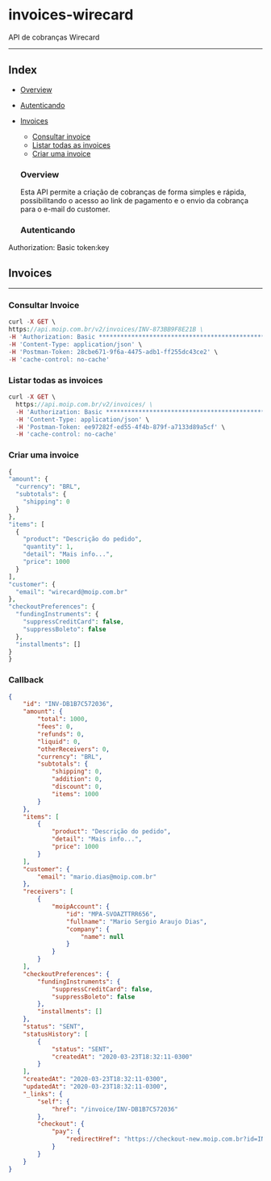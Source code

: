 # invoices-wirecard

API de cobranças Wirecard

  ---


## Index
- [Overview](#overview)
- [Autenticando](#autenticando)
- [Invoices](#invoices)
  - [Consultar invoice](#consultar-invoice)
  - [Listar todas as invoices](#listar-todas-as-invoices)
  - [Criar uma invoice](#criar-uma-invoice)
  
  
  ### Overview
  Esta API permite a criação de cobranças de forma simples e rápida, possibilitando o acesso ao link de pagamento e o envio da cobrança para o e-mail do customer.
  
  ### Autenticando
 
Authorization: Basic token:key

  ## Invoices
  ---
  ### Consultar Invoice
  
  ```PHP
  curl -X GET \
  https://api.moip.com.br/v2/invoices/INV-873BB9F8E21B \
  -H 'Authorization: Basic **********************************************************************************************==' \
  -H 'Content-Type: application/json' \
  -H 'Postman-Token: 28cbe671-9f6a-4475-adb1-ff255dc43ce2' \
  -H 'cache-control: no-cache' 
```

### Listar todas as invoices

```PHP
curl -X GET \
  https://api.moip.com.br/v2/invoices/ \
  -H 'Authorization: Basic **********************************************************************************************==' \
  -H 'Content-Type: application/json' \
  -H 'Postman-Token: ee97282f-ed55-4f4b-879f-a7133d89a5cf' \
  -H 'cache-control: no-cache'
  ```
  
  ### Criar uma invoice
  
  ```PHP
  {
  "amount": {
    "currency": "BRL",
    "subtotals": {
      "shipping": 0
    }
  },
  "items": [
    {
      "product": "Descrição do pedido",
      "quantity": 1,
      "detail": "Mais info...",
      "price": 1000
    }
  ],
  "customer": {
    "email": "wirecard@moip.com.br"
  },
  "checkoutPreferences": {
    "fundingInstruments": {
      "suppressCreditCard": false,
      "suppressBoleto": false
    },
    "installments": []
  }
}
```

### Callback

```JSON
{
    "id": "INV-DB1B7C572036",
    "amount": {
        "total": 1000,
        "fees": 0,
        "refunds": 0,
        "liquid": 0,
        "otherReceivers": 0,
        "currency": "BRL",
        "subtotals": {
            "shipping": 0,
            "addition": 0,
            "discount": 0,
            "items": 1000
        }
    },
    "items": [
        {
            "product": "Descrição do pedido",
            "detail": "Mais info...",
            "price": 1000
        }
    ],
    "customer": {
        "email": "mario.dias@moip.com.br"
    },
    "receivers": [
        {
            "moipAccount": {
                "id": "MPA-SVOAZTTRR656",
                "fullname": "Mario Sergio Araujo Dias",
                "company": {
                    "name": null
                }
            }
        }
    ],
    "checkoutPreferences": {
        "fundingInstruments": {
            "suppressCreditCard": false,
            "suppressBoleto": false
        },
        "installments": []
    },
    "status": "SENT",
    "statusHistory": [
        {
            "status": "SENT",
            "createdAt": "2020-03-23T18:32:11-0300"
        }
    ],
    "createdAt": "2020-03-23T18:32:11-0300",
    "updatedAt": "2020-03-23T18:32:11-0300",
    "_links": {
        "self": {
            "href": "/invoice/INV-DB1B7C572036"
        },
        "checkout": {
            "pay": {
                "redirectHref": "https://checkout-new.moip.com.br?id=INV-DB1B7C572036&token=1a8f0774-f4bd-47f4-abc4-c696ab57ffda"
            }
        }
    }
}
```
  
  

